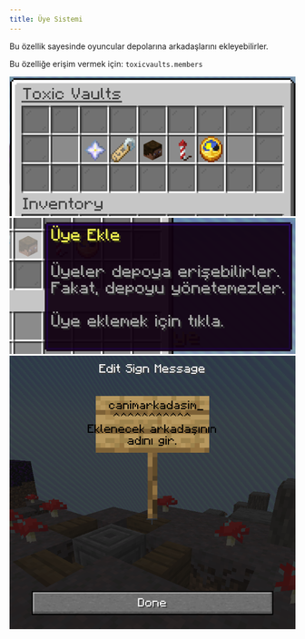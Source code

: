 ```yaml
---
title: Üye Sistemi
---
```


Bu özellik sayesinde oyuncular depolarına arkadaşlarını ekleyebilirler.

Bu özelliğe erişim vermek için: `toxicvaults.members`

![Manage GUI](/src/assets/toxicvaults/manage.png "Manage GUI")
![Name Icon](/src/assets/toxicvaults/member-system/icon.png "Name Icon")
![Sign GUI](/src/assets/toxicvaults/member-system/sign.png "Sign GUI")

